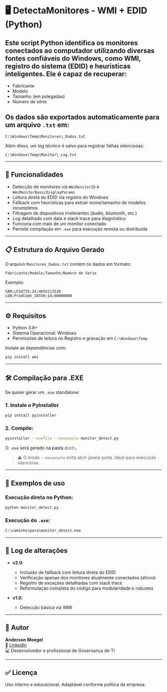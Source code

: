 # 🖥️ DetectaMonitores - WMI + EDID (Python)

## Este script Python identifica os monitores conectados ao computador utilizando diversas fontes confiáveis do Windows, como **WMI**, **registro do sistema (EDID)** e heurísticas inteligentes. Ele é capaz de recuperar:

- Fabricante  
- Modelo  
- Tamanho (em polegadas)  
- Número de série  

## Os dados são exportados automaticamente para um arquivo `.txt` em:

```
C:\Windows\Temp\Monitores\_Dados.txt
```

Além disso, um log técnico é salvo para registrar falhas silenciosas:

```
C:\Windows\Temp\Monitor\_Log.txt
```

---

## 🚀 Funcionalidades

- Detecção de monitores via `WmiMonitorID` e `WmiMonitorBasicDisplayParams`  
- Leitura direta do EDID via registro do Windows  
- Fallback com heurísticas para extrair nome/tamanho de modelos incompletos  
- Filtragem de dispositivos irrelevantes (áudio, bluetooth, etc.)  
- Log detalhado com data e stack trace para diagnóstico  
- Funciona com mais de um monitor conectado  
- Permite compilação em `.exe` para execução remota ou distribuída  

---

## 📋 Estrutura do Arquivo Gerado

O arquivo `Monitores_Dados.txt` contém os dados em formato:

```
Fabricante;Modelo;Tamanho;Numero de Serie
```

Exemplo:

```
SAM;LF24T35;24;HX5X113520
LEN;ProdCode_16550;14;00000000
```

---

## ⚙️ Requisitos

- Python 3.8+  
- Sistema Operacional: Windows  
- Permissões de leitura no Registro e gravação em `C:\Windows\Temp`  

Instale as dependências com:

```bash
pip install wmi
```

---

## 🛠️ Compilação para .EXE

Se quiser gerar um `.exe` standalone:

### 1. Instale o PyInstaller

```bash
pip install pyinstaller
```

### 2. Compile:

```bash
pyinstaller --onefile --noconsole monitor_detect.py
```

O `.exe` será gerado na pasta `dist\`.

> ⚠️ O modo `--noconsole` evita abrir janela preta. Ideal para execução silenciosa.

---

## 🧪 Exemplos de uso

### Execução direta no Python:

```bash
python monitor_detect.py
```

### Execução do `.exe`:

```bash
C:\caminho\para\monitor_detect.exe
```

---

## 📄 Log de alterações

* **v2.0**:
  * Inclusão de fallback com leitura direta do EDID
  * Verificação apenas dos monitores atualmente conectados (ativos)
  * Registro de exceções detalhadas com stack trace
  * Reformulação completa do código para modularidade e robustez

* **v1.0**:
  * Detecção básica via WMI

---

## 🧠 Autor

**Anderson Moegel**  
🔗 [LinkedIn](https://www.linkedin.com/in/andersonmoegel/)  
💻 Desenvolvedor e profissional de Governança de TI

---

## ✅ Licença

Uso interno e educacional. Adaptável conforme política da empresa.
